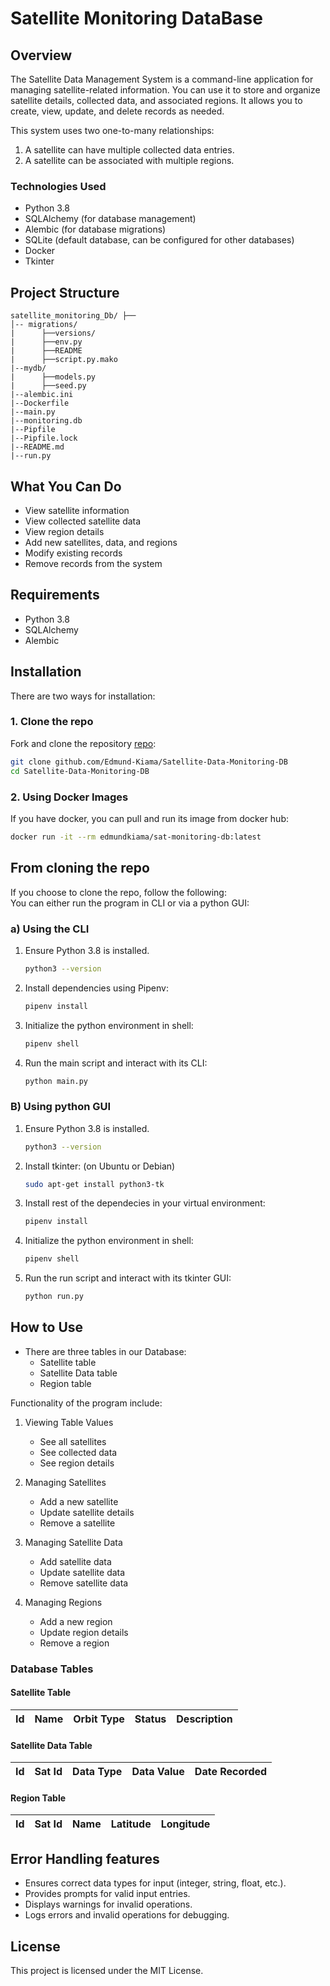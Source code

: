 # Satellite Monitoring DataBase

## Overview
The Satellite Data Management System is a command-line application for managing satellite-related information. You can use it to store and organize satellite details, collected data, and associated regions. It allows you to create, view, update, and delete records as needed.

This system uses two one-to-many relationships:
1. A satellite can have multiple collected data entries.
2. A satellite can be associated with multiple regions.

### Technologies Used
- Python 3.8
- SQLAlchemy (for database management)
- Alembic (for database migrations)
- SQLite (default database, can be configured for other databases)
- Docker
- Tkinter

## Project Structure

```
satellite_monitoring_Db/ ├──
│-- migrations/
|      ├──versions/
|      ├──env.py
|      ├──README
|      ├──script.py.mako
|--mydb/
|      ├──models.py
|      ├──seed.py
|--alembic.ini
|--Dockerfile
|--main.py
|--monitoring.db
|--Pipfile
|--Pipfile.lock
|--README.md
|--run.py

```
## What You Can Do
- View satellite information
- View collected satellite data
- View region details
- Add new satellites, data, and regions
- Modify existing records
- Remove records from the system

## Requirements
- Python 3.8
- SQLAlchemy
- Alembic

## Installation
There are two ways for installation:

### 1. Clone the repo
Fork and clone the repository [repo](https://github.com/Edmund-Kiama/Satellite-Data-Monitoring-DB):
   ```bash
   git clone github.com/Edmund-Kiama/Satellite-Data-Monitoring-DB
   cd Satellite-Data-Monitoring-DB
   ```
### 2. Using Docker Images
If you have docker, you can pull and run its image from docker hub:
   ```bash
   docker run -it --rm edmundkiama/sat-monitoring-db:latest
   ```

## From cloning the repo
If you choose to clone the repo, follow the following:  
You can either run the program in CLI or via a python GUI:

### a) Using the CLI
1. Ensure Python 3.8 is installed.
   ```bash
   python3 --version
   ```
2. Install dependencies using Pipenv:
   ```bash
   pipenv install
   ```
3. Initialize the python environment in shell:
   ```bash
   pipenv shell
   ```
4. Run the main script and interact with its CLI:
   ```bash
   python main.py
   ```
### B) Using python GUI
1. Ensure Python 3.8 is installed.
   ```bash
   python3 --version
   ```
2. Install tkinter: (on Ubuntu or Debian)
   ```bash
   sudo apt-get install python3-tk
   ```
3. Install rest of the dependecies in your virtual environment:
   ```bash
   pipenv install
   ```
4. Initialize the python environment in shell:
   ```bash
   pipenv shell
5. Run the run script and interact with its tkinter GUI:
   ```bash
   python run.py
   ```

## How to Use
- There are three tables in our Database:
   - Satellite table
   - Satellite Data table
   - Region table    
  
Functionality of the program include:

1. Viewing Table Values
   - See all satellites 
   - See collected data 
   - See region details 

2. Managing Satellites
   - Add a new satellite
   - Update satellite details
   - Remove a satellite

3. Managing Satellite Data
   - Add satellite data
   - Update satellite data
   - Remove satellite data

4. Managing Regions
   - Add a new region
   - Update region details
   - Remove a region

### Database Tables
#### Satellite Table
| Id | Name | Orbit Type | Status | Description |
|----|------|-----------|--------|-------------|

#### Satellite Data Table
| Id | Sat Id | Data Type | Data Value | Date Recorded |
|----|--------|-----------|------------|---------------|

#### Region Table
| Id | Sat Id | Name | Latitude | Longitude |
|----|--------|------|----------|-----------|

## Error Handling features
- Ensures correct data types for input (integer, string, float, etc.).
- Provides prompts for valid input entries.
- Displays warnings for invalid operations.
- Logs errors and invalid operations for debugging.

## License
This project is licensed under the MIT License.


